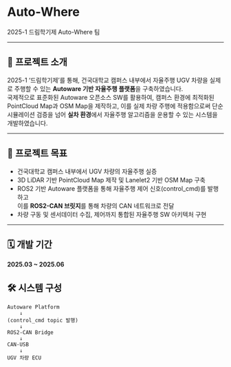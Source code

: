 # Auto-Where
2025-1 드림학기제 Auto-Where 팀

---

## 🚗 프로젝트 소개

2025-1 ‘드림학기제’를 통해, 건국대학교 캠퍼스 내부에서 자율주행 UGV 차량을 실제로 주행할 수 있는 **Autoware 기반 자율주행 플랫폼**을 구축하였습니다.  
국제적으로 표준화된 Autoware 오픈소스 SW를 활용하여, 캠퍼스 환경에 최적화된 PointCloud Map과 OSM Map을 제작하고, 이를 실제 차량 주행에 적용함으로써 단순 시뮬레이션 검증을 넘어 **실차 환경**에서 자율주행 알고리즘을 운용할 수 있는 시스템을 개발하였습니다.

---

## 🎯 프로젝트 목표

- 건국대학교 캠퍼스 내부에서 UGV 차량의 자율주행 실증
- 3D LiDAR 기반 PointCloud Map 제작 및 Lanelet2 기반 OSM Map 구축
- ROS2 기반 Autoware 플랫폼을 통해 자율주행 제어 신호(control_cmd)를 발행하고  
  이를 **ROS2-CAN 브릿지**를 통해 차량의 CAN 네트워크로 전달
- 차량 구동 및 센서데이터 수집, 제어까지 통합된 자율주행 SW 아키텍처 구현

---

## 🗓️ 개발 기간

**2025.03 ~ 2025.06**

## 🛠️ 시스템 구성

```plaintext
Autoware Platform
    ↓
(control_cmd topic 발행)
    ↓
ROS2-CAN Bridge
    ↓
CAN-USB
    ↓
UGV 차량 ECU
